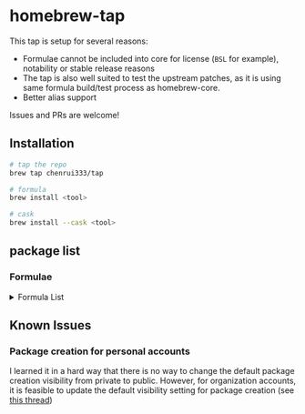 # homebrew-tap

This tap is setup for several reasons:

- Formulae cannot be included into core for license (`BSL` for example), notability or stable release reasons
- The tap is also well suited to test the upstream patches, as it is using same formula build/test process as homebrew-core.
- Better alias support

Issues and PRs are welcome!

## Installation

```bash
# tap the repo
brew tap chenrui333/tap

# formula
brew install <tool>

# cask
brew install --cask <tool>
```

## package list

### Formulae

<!-- FORMULAE-LIST-START -->
<details>
<summary>Formula List</summary>

- `alacritty`
- `amoco`
- `asciinema`
- `blush`
- `btczee`
- `bytebox`
- `carton`
- `codstts`
- `dvm`
- `emplace`
- `fancy-cat`
- `fex`
- `flow`
- `fortitude`
- `gerust`
- `git-vain`
- `glsl-analyzer`
- `go-junit-report`
- `goboscript`
- `hello`
- `hellwal`
- `jetzig`
- `junit2html`
- `keyhunter`
- `koji`
- `lola`
- `libdivide`
- `minisign`
- `mitex`
- `omnictl`
- `otto`
- `oxbuild`
- `poop`
- `projectable`
- `public-ollama-finder`
- `rails-new`
- `resinator`
- `rpds-py`
- `rslocal`
- `satty`
- `seamstress`
- `shiroa`
- `sig`
- `simdjzon`
- `termtunnel`
- `terracove`
- `terraform-cleaner`
- `tun2proxy`
- `wallust`
- `zig@0.11`
- `zig@0.12`
- `ziggy`
- `zigscient`
- `zlint`
- `zware`

</details>
<!-- FORMULAE-LIST-END -->

## Known Issues

### Package creation for personal accounts

I learned it in a hard way that there is no way to change the default package creation visibility from private to public.
However, for organization accounts, it is feasible to update the default visibility setting for package creation (see [this thread](https://github.com/orgs/community/discussions/65931#discussioncomment-7613551))
